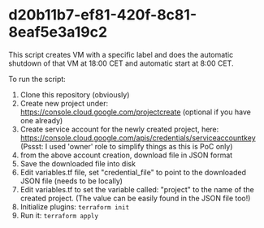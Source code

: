 # d20b11b7-ef81-420f-8c81-8eaf5e3a19c2

This script creates VM with a specific label and does the automatic shutdown of that VM at 18:00 CET
and automatic start at 8:00 CET.

To run the script:
1. Clone this repository (obviously)
1. Create new project under: https://console.cloud.google.com/projectcreate (optional if you have one already)
1. Create service account for the newly created project, here: https://console.cloud.google.com/apis/credentials/serviceaccountkey
   (Pssst: I used 'owner' role to simplify things as this is PoC only)
1. from the above account creation, download file in JSON format
1. Save the downloaded file into disk
1. Edit variables.tf file, set "credential_file" to point to the downloaded JSON file (needs to be locally)
1. Edit variables.tf to set the variable called: "project" to the name of the created project. (The value can be easily found in the JSON file too!)
1. Initialize plugins: `terraform init`
1. Run it: `terraform apply`



